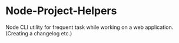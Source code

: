 # Node-Project-Helpers
Node CLI utility for frequent task while working on a web application. (Creating a changelog etc.)
